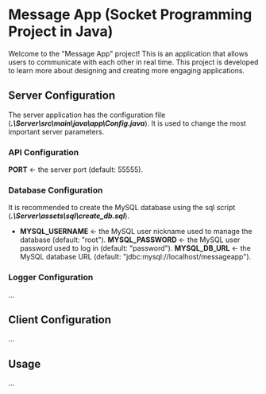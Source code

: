 # Message App (Socket Programming Project in Java)
Welcome to the "Message App" project! This is an application that allows users 
to communicate with each other in real time. This project is developed to learn 
more about designing and creating more engaging applications.

## Server Configuration
The server application has the configuration file (***.\Server\src\main\java\app\Config.java***).
It is used to change the most important server parameters.

### API Configuration
**PORT** <- the server port (default: 55555).

### Database Configuration
It is recommended to create the MySQL database using the sql script (***.\Server\assets\sql\create_db.sql***).

- **MYSQL_USERNAME** <- the MySQL user nickname used to manage the database (default: "root").
**MYSQL_PASSWORD** <- the MySQL user password used to log in (default: "password").
**MYSQL_DB_URL** <- the MySQL database URL (default: "jdbc:mysql://localhost/messageapp").

### Logger Configuration
...

## Client Configuration
...

## Usage
...
